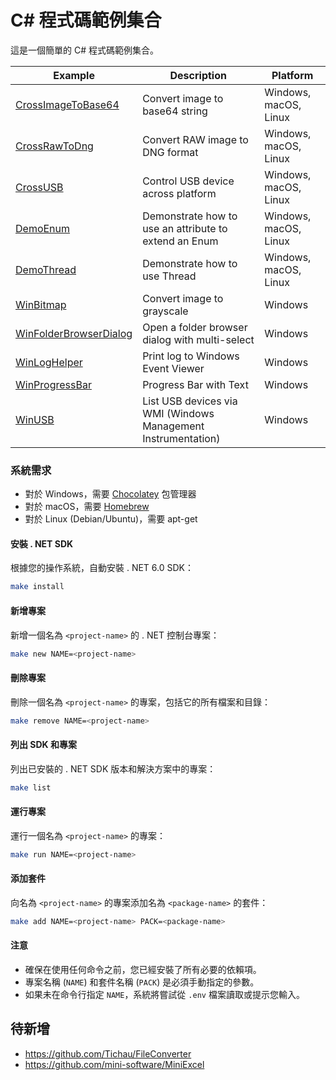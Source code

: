 # C# 程式碼範例集合

這是一個簡單的 C# 程式碼範例集合。

| Example                                             | Description                                                   | Platform              |
| --------------------------------------------------- | ------------------------------------------------------------- | --------------------- |
| [CrossImageToBase64](./CrossImageToBase64/)         | Convert image to base64 string                                | Windows, macOS, Linux |
| [CrossRawToDng](./CrossRawToDng/)                   | Convert RAW image to DNG format                               | Windows, macOS, Linux |
| [CrossUSB](./CrossUSB/)                             | Control USB device across platform                            | Windows, macOS, Linux |
| [DemoEnum](./DemoEnum/)                             | Demonstrate how to use an attribute to extend an Enum         | Windows, macOS, Linux |
| [DemoThread](./DemoThread/)                         | Demonstrate how to use Thread                                 | Windows, macOS, Linux |
| [WinBitmap](./WinBitmap/)                           | Convert image to grayscale                                    | Windows               |
| [WinFolderBrowserDialog](./WinFolderBrowserDialog/) | Open a folder browser dialog with multi-select                | Windows               |
| [WinLogHelper](./WinLogHelper/)                     | Print log to Windows Event Viewer                             | Windows               |
| [WinProgressBar](./WinProgressBar/)                 | Progress Bar with Text                                        | Windows               |
| [WinUSB](./WinUSB/)                                 | List USB devices via WMI (Windows Management Instrumentation) | Windows               |

### 系統需求

- 對於 Windows，需要 [Chocolatey](https://chocolatey.org/install) 包管理器
- 對於 macOS，需要 [Homebrew](https://brew.sh/)
- 對於 Linux (Debian/Ubuntu)，需要 apt-get

#### 安裝 . NET SDK

根據您的操作系統，自動安裝 . NET 6.0 SDK：

```bash
make install
```

#### 新增專案

新增一個名為 `<project-name>` 的 . NET 控制台專案：

```bash
make new NAME=<project-name>
```

#### 刪除專案

刪除一個名為 `<project-name>` 的專案，包括它的所有檔案和目錄：

```bash
make remove NAME=<project-name>
```

#### 列出 SDK 和專案

列出已安裝的 . NET SDK 版本和解決方案中的專案：

```bash
make list
```

#### 運行專案

運行一個名為 `<project-name>` 的專案：

```bash
make run NAME=<project-name>
```

#### 添加套件

向名為 `<project-name>` 的專案添加名為 `<package-name>` 的套件：

```bash
make add NAME=<project-name> PACK=<package-name>
```

#### 注意

- 確保在使用任何命令之前，您已經安裝了所有必要的依賴項。
- 專案名稱 (`NAME`) 和套件名稱 (`PACK`) 是必須手動指定的參數。
- 如果未在命令行指定 `NAME`，系統將嘗試從 `.env` 檔案讀取或提示您輸入。

## 待新增

- https://github.com/Tichau/FileConverter
- https://github.com/mini-software/MiniExcel

